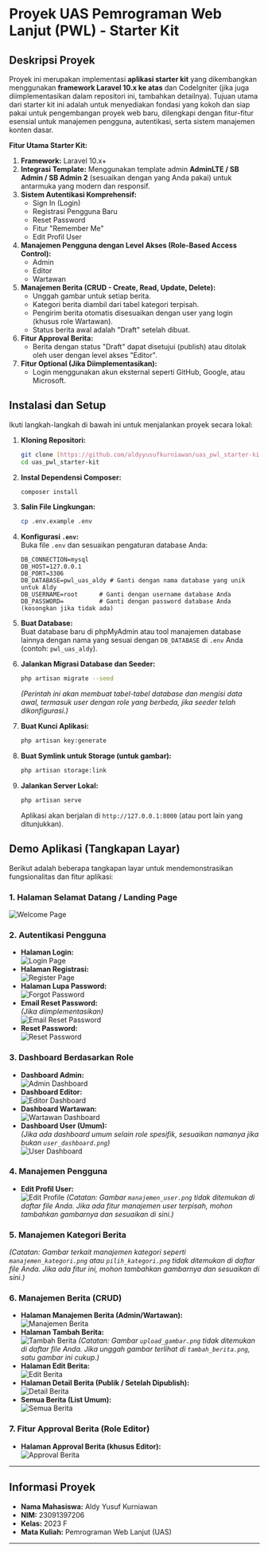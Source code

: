# Proyek UAS Pemrograman Web Lanjut (PWL) - Starter Kit

## Deskripsi Proyek

Proyek ini merupakan implementasi **aplikasi starter kit** yang dikembangkan menggunakan **framework Laravel 10.x ke atas** dan CodeIgniter (jika juga diimplementasikan dalam repositori ini, tambahkan detailnya). Tujuan utama dari starter kit ini adalah untuk menyediakan fondasi yang kokoh dan siap pakai untuk pengembangan proyek web baru, dilengkapi dengan fitur-fitur esensial untuk manajemen pengguna, autentikasi, serta sistem manajemen konten dasar.

**Fitur Utama Starter Kit:**

1.  **Framework:** Laravel 10.x+
2.  **Integrasi Template:** Menggunakan template admin **AdminLTE / SB Admin / SB Admin 2** (sesuaikan dengan yang Anda pakai) untuk antarmuka yang modern dan responsif.
3.  **Sistem Autentikasi Komprehensif:**
    * Sign In (Login)
    * Registrasi Pengguna Baru
    * Reset Password
    * Fitur "Remember Me"
    * Edit Profil User
4.  **Manajemen Pengguna dengan Level Akses (Role-Based Access Control):**
    * Admin
    * Editor
    * Wartawan
5.  **Manajemen Berita (CRUD - Create, Read, Update, Delete):**
    * Unggah gambar untuk setiap berita.
    * Kategori berita diambil dari tabel kategori terpisah.
    * Pengirim berita otomatis disesuaikan dengan user yang login (khusus role Wartawan).
    * Status berita awal adalah "Draft" setelah dibuat.
6.  **Fitur Approval Berita:**
    * Berita dengan status "Draft" dapat disetujui (publish) atau ditolak oleh user dengan level akses "Editor".
7.  **Fitur Optional (Jika Diimplementasikan):**
    * Login menggunakan akun eksternal seperti GitHub, Google, atau Microsoft.

## Instalasi dan Setup

Ikuti langkah-langkah di bawah ini untuk menjalankan proyek secara lokal:

1.  **Kloning Repositori:**

    ```bash
    git clone [https://github.com/aldyyusufkurniawan/uas_pwl_starter-kit.git](https://github.com/aldyyusufkurniawan/uas_pwl_starter-kit.git)
    cd uas_pwl_starter-kit
    ```
2.  **Instal Dependensi Composer:**

    ```bash
    composer install
    ```
3.  **Salin File Lingkungan:**

    ```bash
    cp .env.example .env
    ```
4.  **Konfigurasi `.env`:**\
    Buka file `.env` dan sesuaikan pengaturan database Anda:

    ```env
    DB_CONNECTION=mysql
    DB_HOST=127.0.0.1
    DB_PORT=3306
    DB_DATABASE=pwl_uas_aldy # Ganti dengan nama database yang unik untuk Aldy
    DB_USERNAME=root      # Ganti dengan username database Anda
    DB_PASSWORD=          # Ganti dengan password database Anda (kosongkan jika tidak ada)
    ```
5.  **Buat Database:**\
    Buat database baru di phpMyAdmin atau tool manajemen database lainnya dengan nama yang sesuai dengan `DB_DATABASE` di `.env` Anda (contoh: `pwl_uas_aldy`).
6.  **Jalankan Migrasi Database dan Seeder:**

    ```bash
    php artisan migrate --seed
    ```

    *(Perintah ini akan membuat tabel-tabel database dan mengisi data awal, termasuk user dengan role yang berbeda, jika seeder telah dikonfigurasi.)*
7.  **Buat Kunci Aplikasi:**

    ```bash
    php artisan key:generate
    ```
8.  **Buat Symlink untuk Storage (untuk gambar):**

    ```bash
    php artisan storage:link
    ```
9.  **Jalankan Server Lokal:**

    ```bash
    php artisan serve
    ```

    Aplikasi akan berjalan di `http://127.0.0.1:8000` (atau port lain yang ditunjukkan).

## Demo Aplikasi (Tangkapan Layar)

Berikut adalah beberapa tangkapan layar untuk mendemonstrasikan fungsionalitas dan fitur aplikasi:

### 1. Halaman Selamat Datang / Landing Page

![Welcome Page](screenshots/welcome_page.png)

### 2. Autentikasi Pengguna

* **Halaman Login:**\
    ![Login Page](screenshots/login_page.png)
* **Halaman Registrasi:**\
    ![Register Page](screenshots/register_page.png)
* **Halaman Lupa Password:**\
    ![Forgot Password](screenshots/forgot_password.png)
* **Email Reset Password:**\
    *(Jika diimplementasikan)*\
    ![Email Reset Password](screenshots/email_reset_password.png)
* **Reset Password:**\
    ![Reset Password](screenshots/reset_password.png)

### 3. Dashboard Berdasarkan Role

* **Dashboard Admin:**\
    ![Admin Dashboard](screenshots/dashboard_admin.png)
* **Dashboard Editor:**\
    ![Editor Dashboard](screenshots/dashboard_editor.png)
* **Dashboard Wartawan:**\
    ![Wartawan Dashboard](screenshots/dashboard_wartawan.png)
* **Dashboard User (Umum):**\
    *(Jika ada dashboard umum selain role spesifik, sesuaikan namanya jika bukan `user_dashboard.png`)*\
    ![User Dashboard](screenshots/semua_berita.png)

### 4. Manajemen Pengguna

* **Edit Profil User:**\
    ![Edit Profile](screenshots/edit_profile.png)
    *(Catatan: Gambar `manajemen_user.png` tidak ditemukan di daftar file Anda. Jika ada fitur manajemen user terpisah, mohon tambahkan gambarnya dan sesuaikan di sini.)*

### 5. Manajemen Kategori Berita

*(Catatan: Gambar terkait manajemen kategori seperti `manajemen_kategori.png` atau `pilih_kategori.png` tidak ditemukan di daftar file Anda. Jika ada fitur ini, mohon tambahkan gambarnya dan sesuaikan di sini.)*

### 6. Manajemen Berita (CRUD)

* **Halaman Manajemen Berita (Admin/Wartawan):**\
    ![Manajemen Berita](screenshots/manajemen_berita.png)
* **Halaman Tambah Berita:**\
    ![Tambah Berita](screenshots/tambah_berita.png)
    *(Catatan: Gambar `upload_gambar.png` tidak ditemukan di daftar file Anda. Jika unggah gambar terlihat di `tambah_berita.png`, satu gambar ini cukup.)*
* **Halaman Edit Berita:**\
    ![Edit Berita](screenshots/edit_berita.png)
* **Halaman Detail Berita (Publik / Setelah Dipublish):**\
    ![Detail Berita](screenshots/detail_berita.png)
* **Semua Berita (List Umum):**\
    ![Semua Berita](screenshots/semua_berita.png)

### 7. Fitur Approval Berita (Role Editor)

* **Halaman Approval Berita (khusus Editor):**\
    ![Approval Berita](screenshots/approval_berita.png)

---

## Informasi Proyek

* **Nama Mahasiswa:** Aldy Yusuf Kurniawan
* **NIM:** 23091397206
* **Kelas:** 2023 F
* **Mata Kuliah:** Pemrograman Web Lanjut (UAS)

---
